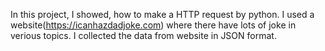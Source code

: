 In this project, I showed, how to make a HTTP request by python. I used a website(https://icanhazdadjoke.com) where there have lots of joke in verious topics. I collected the data from website in JSON format. 